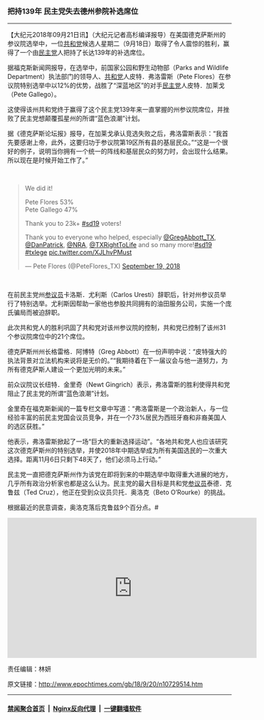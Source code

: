 ### 把持139年 民主党失去德州参院补选席位
------------------------

<p>【大纪元2018年09月21日讯】（大纪元记者高杉编译报导）在美国德克萨斯州的参议院选举中，一位<a href="http://www.epochtimes.com/gb/tag/%E5%85%B1%E5%92%8C%E5%85%9A.html">共和党</a>候选人星期二（9月18日）取得了令人震惊的胜利，赢得了一个由<a href="http://www.epochtimes.com/gb/tag/%E6%B0%91%E4%B8%BB%E5%85%9A.html">民主党</a>人把持了长达139年的补选席位。</p>
<p>据福克斯新闻网报导，在选举中，前国家公园和野生动物部（Parks and Wildlife Department）执法部门的领导人、<a href="http://www.epochtimes.com/gb/tag/%E5%85%B1%E5%92%8C%E5%85%9A.html">共和党</a>人皮特．弗洛雷斯（Pete Flores）在参议院特别选举中以12%的优势，战胜了“深蓝地区”的对手<a href="http://www.epochtimes.com/gb/tag/%E6%B0%91%E4%B8%BB%E5%85%9A.html">民主党</a>人皮特．加莱戈（Pete Gallego）。</p>
<p>这使得该州共和党终于赢得了这个民主党139年来一直掌握的州参议院席位，并挫败了民主党想颠覆孤星州的所谓“蓝色浪潮”计划。</p>
<p>据《德克萨斯论坛报》报导，在加莱戈承认竞选失败之后，弗洛雷斯表示：“我首先要感谢上帝，此外，这要归功于参议院第19区所有县的基层民众。”“这是一个很好的例子，说明当你拥有一个统一的阵线和基层民众的努力时，会出现什么结果。所以现在是时候开始工作了。”</p>
</p>
<p>&nbsp;</p>
<blockquote class="twitter-tweet" data-lang="en">
<p dir="ltr" lang="en">We did it!</p>
<p>Pete Flores 53%<br />
Pete Gallego 47%</p>
<p>Thank you to 23k+ <a href="https://twitter.com/hashtag/sd19?src=hash&amp;ref_src=twsrc%5Etfw">#sd19</a> voters!</p>
<p>Thank you to everyone who helped, especially <a href="https://twitter.com/GregAbbott_TX?ref_src=twsrc%5Etfw">@GregAbbott_TX</a>, <a href="https://twitter.com/DanPatrick?ref_src=twsrc%5Etfw">@DanPatrick</a>, <a href="https://twitter.com/NRA?ref_src=twsrc%5Etfw">@NRA</a>, <a href="https://twitter.com/TXRightToLife?ref_src=twsrc%5Etfw">@TXRightToLife</a> and so many more!<a href="https://twitter.com/hashtag/sd19?src=hash&amp;ref_src=twsrc%5Etfw">#sd19</a> <a href="https://twitter.com/hashtag/txlege?src=hash&amp;ref_src=twsrc%5Etfw">#txlege</a> <a href="https://t.co/XJLhvPMust">pic.twitter.com/XJLhvPMust</a></p>
<p>— Pete Flores (@PeteFlores_TX) <a href="https://twitter.com/PeteFlores_TX/status/1042284097488474119?ref_src=twsrc%5Etfw">September 19, 2018</a></p></blockquote>
<p><script async src="https://platform.twitter.com/widgets.js" charset="utf-8"></script>
<p>&nbsp;</p>
<p>在前民主党州<a href="http://www.epochtimes.com/gb/tag/%E5%8F%82%E8%AE%AE%E5%91%98.html">参议员</a>卡洛斯．尤利斯（Carlos Uresti）辞职后，针对州参议员举行了特别选举。尤利斯因帮助一家他也参股共同拥有的油田服务公司，实施一个庞氏骗局而被迫辞职。</p>
<p>此次共和党人的胜利巩固了共和党对该州参议院的控制，共和党已控制了该州31个参议院席位中的21个席位。</p>
<p>德克萨斯州州长格雷格．阿博特（Greg Abbott）在一份声明中说：“皮特强大的执法背景对立法机构来说将是无价的。”“我期待着在下一届议会与他一道努力，为所有德克萨斯人建设一个更加光明的未来。”</p>
<p>前众议院议长纽特．金里奇（Newt Gingrich）表示，弗洛雷斯的胜利使得共和党阻止了民主党的所谓“蓝色浪潮”计划。</p>
<p>金里奇在福克斯新闻的一篇专栏文章中写道：“弗洛雷斯是一个政治新人，与一位经验丰富的前民主党国会议员竞争，并在一个73%居民为西班牙裔和非裔美国人的选区获胜。”</p>
<p>他表示，弗洛雷斯掀起了一场“巨大的重新选择运动”。“各地共和党人也应该研究这次德克萨斯州的特别选举，并使2018年中期选举成为所有美国选民的一次重大选择。距离11月6日只剩下48天了，他们必须马上行动。”</p>
<p>民主党一直把德克萨斯州作为该党在即将到来的中期选举中取得重大进展的地方，几乎所有政治分析家也都是这么认为。民主党的最大目标是共和党<a href="http://www.epochtimes.com/gb/tag/%E5%8F%82%E8%AE%AE%E5%91%98.html">参议员</a>泰德．克鲁兹（Ted Cruz），他正在受到众议员贝托．奥洛克（Beto O&#8217;Rourke）的挑战。</p>
<p>根据最近的民意调查，奥洛克落后克鲁兹9个百分点。#</p>
<p><iframe src="https://www.youtube.com/embed/cHxgyCO-5J0?rel=0" width="560" height="315" frameborder="0" allowfullscreen="allowfullscreen"></iframe></p>
<p>责任编辑：林妍</p>

原文链接：http://www.epochtimes.com/gb/18/9/20/n10729514.htm


------------------------
#### [禁闻聚合首页](https://github.com/gfw-breaker/banned-news/blob/master/README.md) &nbsp;|&nbsp; [Nginx反向代理](https://github.com/gfw-breaker/open-proxy/blob/master/README.md) &nbsp;|&nbsp; [一键翻墙软件](https://github.com/gfw-breaker/nogfw/blob/master/README.md)